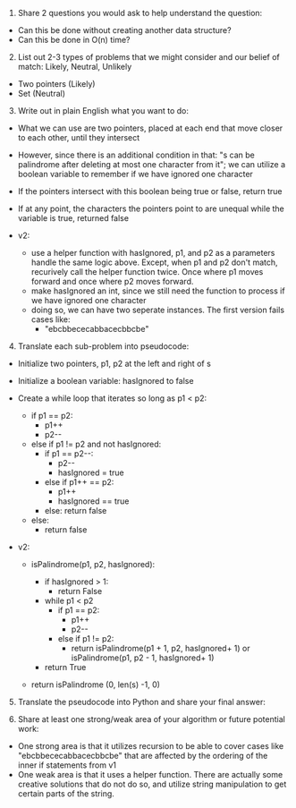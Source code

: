 1. Share 2 questions you would ask to help understand the question:
- Can this be done without creating another data structure?
- Can this be done in O(n) time? 

2. List out 2-3 types of problems that we might consider and our belief of match: Likely, Neutral, Unlikely
- Two pointers (Likely)
- Set (Neutral)
  
3. Write out in plain English what you want to do: 
- What we can use are two pointers, placed at each end that move closer to each other, until they intersect
- However, since there is an additional condition in that: "s can be palindrome after deleting at most one character from it"; we can utilize a boolean variable to remember if we have ignored one character
- If the pointers intersect with this boolean being true or false, return true
- If at any point, the characters the pointers point to are unequal while the variable is true, returned false

- v2:
  - use a helper function with hasIgnored, p1, and p2 as a parameters handle the same logic above. Except, when p1 and p2 don't match, recurively call the helper function twice. Once where p1 moves forward and once where p2 moves forward.
  - make hasIgnored an int, since we still need the function to process if we have ignored one character
  - doing so, we can have two seperate instances. The first version fails cases like:
    - "ebcbbececabbacecbbcbe"

4. Translate each sub-problem into pseudocode:
- Initialize two pointers, p1, p2 at the left and right of s
- Initialize a boolean variable: hasIgnored to false
- Create a while loop that iterates so long as p1 < p2:
  - if p1 == p2:
    - p1++
    - p2--
  - else if p1 != p2 and not hasIgnored:
    - if p1 == p2--:
      - p2--
      - hasIgnored = true
    - else if p1++ == p2:
      - p1++
      - hasIgnored == true
    - else:
      return false
  - else:
    - return false

- v2:
  - isPalindrome(p1, p2, hasIgnored):
    - if hasIgnored > 1:
      - return False
    - while p1 < p2
      - if p1 == p2:
        - p1++
        - p2--
      - else if p1 != p2:
        - return isPalindrome(p1 + 1, p2, hasIgnored+ 1) or isPalindrome(p1, p2 - 1, hasIgnored+ 1)
    - return True

  - return isPalindrome (0, len(s) -1, 0)

5. Translate the pseudocode into Python and share your final answer:
  <!-- 
  class Solution:
    def validPalindrome(self, s: str) -> bool:
        def isPalindrome(p1 : int, p2 : int,  hasIgnored: int) -> bool:
            if hasIgnored > 1:
                return False
            while p1 < p2:
                if s[p1] == s[p2]:
                    p1 += 1
                    p2 -= 1 
                else: 
                    return isPalindrome(p1 + 1, p2, hasIgnored + 1) or isPalindrome(p1, p2 - 1, hasIgnored + 1)
            return True
        return isPalindrome(0, len(s) - 1, 0) -->

6. Share at least one strong/weak area of your algorithm or future potential work:
- One strong area is that it utilizes recursion to be able to cover cases like "ebcbbececabbacecbbcbe" that are affected by the ordering of the inner if statements from v1
- One weak area is that it uses a helper function. There are actually some creative solutions that do not do so, and utilize string manipulation to get certain parts of the string.